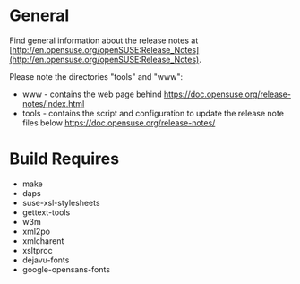 # General

Find general information about the release notes at
[http://en.opensuse.org/openSUSE:Release_Notes](http://en.opensuse.org/openSUSE:Release_Notes).

Please note the directories "tools" and "www":
* www - contains the web page behind https://doc.opensuse.org/release-notes/index.html
* tools - contains the script and configuration to update the release note files below
  https://doc.opensuse.org/release-notes/

# Build Requires

- make
- daps
- suse-xsl-stylesheets
- gettext-tools
- w3m
- xml2po
- xmlcharent
- xsltproc
- dejavu-fonts
- google-opensans-fonts
